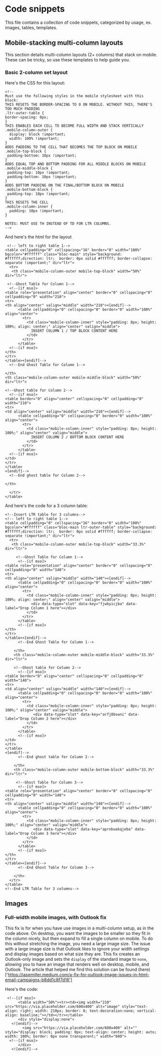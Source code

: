 # Code snippets

This file contains a collection of code snippets, categorized by usage, ex. images, tables, templates.

## Mobile-stacking multi-column layouts

This section details multi-column layouts (2+ columns) that stack on mobile. These can be tricky, so use these templates to help guide you.

### Basic 2-column set layout

Here's the CSS for this layout: 

    <!--
    Must use the following styles in the mobile stylesheet with this block:
    THIS RESETS THE BORDER-SPACING TO 0 ON MOBILE. WITHOUT THIS, THERE'S TOO MUCH PADDING
    .ltr-outer-table {
    border-spacing: 0px;
    }
    THIS ENABLES EACH CELL TO BECOME FULL WIDTH AND STACK VERTICALLY
    .mobile-column-outer {
      display: block !important;
      width: 100% !important;
    }
    ADDS PADDING TO THE CELL THAT BECOMES THE TOP BLOCK ON MOBILE
    .mobile-top-block {
     padding-bottom: 10px !important;
    }
    ADDS EQUAL TOP AND BOTTOM PADDING FOR ALL MIDDLE BLOCKS ON MOBILE
    .mobile-middle-block {
     padding-top: 10px !important;
     padding-bottom: 10px !important;
    }
    ADDS BOTTOM PADDING ON THE FINAL/BOTTOM BLOCK ON MOBILE
    .mobile-bottom-block {
     padding-top: 10px !important;
    }
    THIS RESETS THE CELL
    .mobile-column-inner {
      padding: 10px !important;
    }

    NOTES: MUST USE TH INSTEAD OF TD FOR LTR COLUMNS.
    -->
    
    
 And here's the html for the layout
 
 
     <!-- left to right table 1--> 
    <table cellpadding="0" cellspacing="16" border="0" width="100%" bgcolor="#ffffff" class="bloc-main" style="background: #ffffff;direction: ltr;  border: 0px solid #ffffff; border-collapse: separate !important;" dir="ltr">
      <tr>
       <th class="mobile-column-outer mobile-top-block" width="50%" dir="ltr">
     
     <!--Ghost Table for Column 1-->
      <!--[if mso]>
    <table role="presentation" align="center" border="0" cellspacing="0" cellpadding="0" width="210">
    <tr>
    <th align="center" valign="middle" width="210"><[endif]-->
          <table cellpadding="0" cellspacing="0" border="0" width="100%" align="center">
            <tr>
              <td class="mobile-column-inner" style="padding: 8px; height: 100%; align: center;" align="center" valign="middle">
                INSERT COLUMN 1 / TOP BLOCK CONTENT HERE
              </td>
            </tr>
          </table>
      <!--[if mso]>  
    </th>
    </tr>
    </table><[endif]-->
      <!--End Ghost Table for Column 1-->
     
    </th>
    <th class="mobile-column-outer mobile-middle-block" width="50%" dir="ltr">
     
    <!--Ghost table for Column 2-->
      <!--[if mso]>
    <table border="0" align="center" cellspacing="0" cellpadding="0" width="210">
    <tr>
    <td align="center" valign="middle" width="210"><[endif]-->
          <table cellpadding="0" cellspacing="0" border="0" width="100%" align="center">
            <tr>
              <td class="mobile-column-inner" style="padding: 8px; height: 100%;" align="center" valign="middle">
                INSERT COLUMN 2 / BOTTOM BLOCK CONTENT HERE
              </td>
            </tr>
          </table>
      <!--[if mso]>
    </td>
    </tr>
    </table>
    <[endif]-->
      <!--End ghost table for Column 2-->
     
    </th>
    
      </tr>
    </table>
<!--End LTR Table for 2 columns-->


And here's the code for a 3 column table:

    <!--Insert LTR table for 3 columns-->
    <!-- left to right table 1--> 
    <table cellpadding="0" cellspacing="16" border="0" width="100%" bgcolor="#ffffff" class="bloc-main ltr-outer-table" style="background: #ffffff;direction: ltr;  border: 0px solid #ffffff; border-collapse: separate !important;" dir="ltr">
      <tr>
       <th class="mobile-column-outer mobile-top-block" width="33.3%" dir="ltr">

         <!--Ghost Table for Column 1-->
          <!--[if mso]>
    <table role="presentation" align="center" border="0" cellspacing="0" cellpadding="0" width="140">
    <tr>
    <th align="center" valign="middle" width="140"><[endif]-->
          <table cellpadding="0" cellspacing="0" border="0" width="100%" align="center">
            <tr>
              <td class="mobile-column-inner" style="padding: 8px; height: 100%; align: center;" align="center" valign="middle">
                <div data-type="slot" data-key="fjwbyicjba" data-label="Drop Column 1 here"></div>
              </td>
            </tr>
          </table>
          <!--[if mso]>  
    </th>
    </tr>
    </table><[endif]-->
          <!--End Ghost Table for Column 1-->

        </th>
        <th class="mobile-column-outer mobile-middle-block" width="33.3%" dir="ltr">

        <!--Ghost table for Column 2-->
          <!--[if mso]>
    <table border="0" align="center" cellspacing="0" cellpadding="0" width="140">
    <tr>
    <td align="center" valign="middle" width="140"><[endif]-->
          <table cellpadding="0" cellspacing="0" border="0" width="100%" align="center">
            <tr>
              <td class="mobile-column-inner" style="padding: 8px; height: 100%;" align="center" valign="middle">
                 <div data-type="slot" data-key="arfj8bswni" data-label="Drop Column 2 here"></div>
              </td>
            </tr>
          </table>
          <!--[if mso]>
    </td>
    </tr>
    </table>
    <[endif]-->
          <!--End ghost table for Column 2-->

        </th>
        <th class="mobile-column-outer mobile-bottom-block" width="33.3%" dir="ltr">

         <!--Ghost Table for Column 3-->
          <!--[if mso]>
    <table role="presentation" align="center" border="0" cellspacing="0" cellpadding="0" width="140">
    <tr>
    <th align="center" valign="middle" width="140"><[endif]-->
          <table cellpadding="0" cellspacing="0" border="0" width="100%" align="center">
            <tr>
              <td class="mobile-column-inner" style="padding: 8px; height: 100%;" align="center" valign="middle">
                 <div data-type="slot" data-key="aprnbuakqjeba" data-label="Drop Column 3 here"></div>
              </td>
            </tr>
          </table>
          <!--[if mso]>  
    </th>
    </tr>
    </table><[endif]-->
          <!--End Ghost Table for Column 3-->

        </th>
      </tr>
    </table>
    <!--End LTR Table for 3 columns-->
    
    
    
  ## Images
  
### Full-width mobile images, with Outlook fix

This fix is for when you have use images in a multi-column setup, as in the code above. On desktop, you want the images to be smaller so they fit in the column nicely, but then expand to fill a single column on mobile. To do this without stretching the image, you need a large image size. The issue with a large image size is that Outlook likes to ignore your width settings and display images based on what size they are. This fix creates an Outlook-only image and sets the `display` of the standard image to `none`, allowing you to have an image that renders well on desktop, mobile, and Outlook. The article that helped me find this solution can be found (here)['https://jasemiller.medium.com/a-fix-for-outlook-image-issues-in-html-email-campaigns-b8dd1c8f7d16']


Here's the code: 

     <!--[if mso]>
          <table width="50%"><tr><td><img width="210" src="https://via.placeholder.com/600x400" alt="image" style="text-align: right; width: 210px; border: 0; text-decoration:none; vertical-align: baseline;"></td></tr></table>
          <div style="display:none">
       <![endif]-->
            <img src="https://via.placeholder.com/600x400" alt="" style="display: block; padding: 0px; text-align: center; height: auto; width: 100%; border: 0px none transparent;" width="600">
      <!--[if mso]>
          </div>
       <![endif]-->
